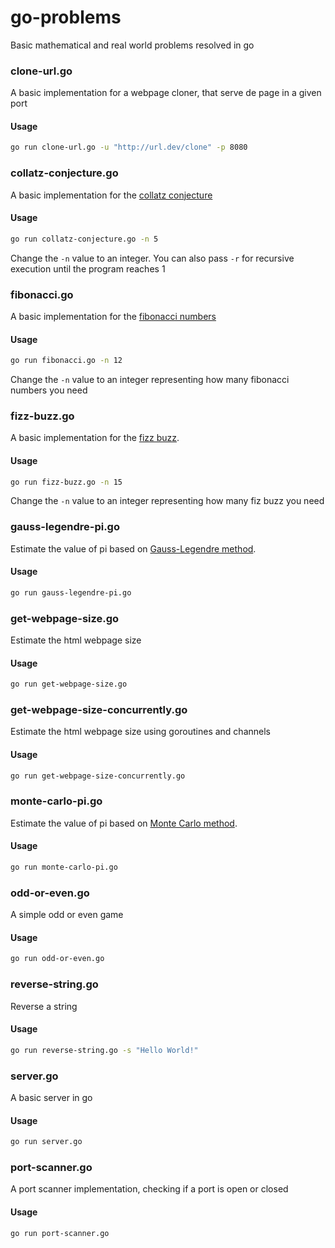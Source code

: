 # go-problems
Basic mathematical and real world problems resolved in go

### clone-url.go
A basic implementation for a webpage cloner, that serve de page in a given port
#### Usage
```bash
go run clone-url.go -u "http://url.dev/clone" -p 8080
```

### collatz-conjecture.go
A basic implementation for the [collatz conjecture](https://en.wikipedia.org/wiki/Collatz_conjecture)
#### Usage
```bash
go run collatz-conjecture.go -n 5
```
Change the `-n` value to an integer. You can also pass `-r` for recursive execution until the program reaches 1

### fibonacci.go
A basic implementation for the [fibonacci numbers](https://en.wikipedia.org/wiki/Fibonacci_number)
#### Usage
```bash
go run fibonacci.go -n 12
```
Change the `-n` value to an integer representing how many fibonacci numbers you need

### fizz-buzz.go
A basic implementation for the [fizz buzz](https://en.wikipedia.org/wiki/Fizz_buzz).
#### Usage
```bash
go run fizz-buzz.go -n 15
```
Change the `-n` value to an integer representing how many fiz buzz you need

### gauss-legendre-pi.go
Estimate the value of pi based on [Gauss-Legendre method](https://en.wikipedia.org/wiki/Gauss%E2%80%93Legendre_method).
#### Usage
```bash
go run gauss-legendre-pi.go
```

### get-webpage-size.go
Estimate the html webpage size
#### Usage
```bash
go run get-webpage-size.go
```

### get-webpage-size-concurrently.go
Estimate the html webpage size using goroutines and channels
#### Usage
```bash
go run get-webpage-size-concurrently.go
```

### monte-carlo-pi.go
Estimate the value of pi based on [Monte Carlo method](https://en.wikipedia.org/wiki/Monte_Carlo_method).
#### Usage
```bash
go run monte-carlo-pi.go
```

### odd-or-even.go
A simple odd or even game
#### Usage
```bash
go run odd-or-even.go
```

### reverse-string.go
Reverse a string
#### Usage
```bash
go run reverse-string.go -s "Hello World!"
```

### server.go
A basic server in go
#### Usage
```bash
go run server.go
```

### port-scanner.go
A port scanner implementation, checking if a port is open or closed
#### Usage
```bash
go run port-scanner.go
```
